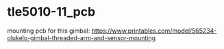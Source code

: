 # tle5010-11_pcb
 
mounting pcb for this gimbal: https://www.printables.com/model/565234-olukelo-gimbal-threaded-arm-and-sensor-mounting
